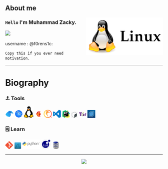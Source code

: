 ## About me

<img align="right" width="245" src="img/linux.png"/>

### `Hello` I'm Muhammad Zacky.

![](https://komarev.com/ghpvc/?username=Muhammad-Zacky&color=00a0a0&style=plastic)

username : @f0rens1c:

```
Copy this if you ever need motivation.
```

---

# Biography

### :anchor: Tools

<code><a href="https://media.tenor.com/nisaHYy8yAYAAAAM/besito-catlove.gif" target="_blank"><img src="img/garuda.png"	width="26px" alt="null"></a></code>
<code><a href="https://media.tenor.com/nisaHYy8yAYAAAAM/besito-catlove.gif" target="_blank"><img src="img/kali.png"	width="26px" alt="null"></a></code>
<code><a href="https://media.tenor.com/nisaHYy8yAYAAAAM/besito-catlove.gif" target="_blank"><img src="img/linug.png"	width="30px" alt="null"></a></code>
<code><a href="https://media.tenor.com/nisaHYy8yAYAAAAM/besito-catlove.gif" target="_blank"><img src="img/cubic.png"	width="25px" alt="null"></a></code>
<code><a href="https://media.tenor.com/nisaHYy8yAYAAAAM/besito-catlove.gif" target="_blank"><img src="img/qemu.png"	width="26px" alt="null"></a></code>
<code><a href="https://media.tenor.com/nisaHYy8yAYAAAAM/besito-catlove.gif" target="_blank"><img src="img/vscode.png"	width="25px" alt="null"></a></code>
<code><a href="https://media.tenor.com/nisaHYy8yAYAAAAM/besito-catlove.gif" target="_blank"><img src="img/pycharm.png"	width="25px" alt="null"></a></code>
<code><a href="https://media.tenor.com/nisaHYy8yAYAAAAM/besito-catlove.gif" target="_blank"><img src="img/shell.png"	width="20px" alt="null"></a></code>
<code><a href="https://media.tenor.com/nisaHYy8yAYAAAAM/besito-catlove.gif" target="_blank"><img src="img/thor.png"	width="25px" alt="null"></a></code>
<code><a href="https://media.tenor.com/nisaHYy8yAYAAAAM/besito-catlove.gif" target="_blank"><img src="img/backbox.jpeg"	width="25px" alt="null"></a></code>
 
### :spiral_notepad: Learn

<code><a href="https://media.tenor.com/nisaHYy8yAYAAAAM/besito-catlove.gif" target="_blank"><img src="img/gito.png"	width="25px" alt="null"></a></code>
<code><a href="https://media.tenor.com/nisaHYy8yAYAAAAM/besito-catlove.gif" target="_blank"><img src="img/wireshark.png" width="22px" alt="null"></a></code> 
<code><a href="https://media.tenor.com/nisaHYy8yAYAAAAM/besito-catlove.gif" target="_blank"><img src="img/python.png" width="55px" alt="null"></a></code>
<code><a href="https://media.tenor.com/nisaHYy8yAYAAAAM/besito-catlove.gif" target="_blank"><img src="img/lua.png" width="30px" alt="null"></a></code>
<code><a href="https://media.tenor.com/nisaHYy8yAYAAAAM/besito-catlove.gif" target="_blank"><img src="img/db.png" width="26px" alt="null"></a></code>

---

<p align="center">
<img width=800 src="https://github-profile-trophy.vercel.app/?username=Muhammad-Zacky&margin-w=10&row=1&theme=gruvbox&no-bg=true"/>
</p>
